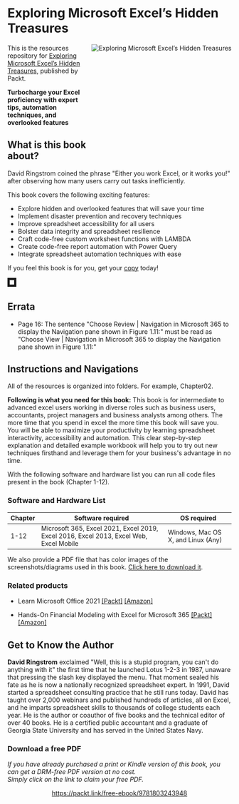# Exploring Microsoft Excel’s Hidden Treasures

<a href="https://www.packtpub.com/product/exploring-microsoft-excel-s-hidden-treasures/9781803243948?utm_source=github&utm_medium=repository&utm_campaign=9781803243948"><img src="https://static.packt-cdn.com/products/9781803243948/cover/smaller" alt="Exploring Microsoft Excel’s Hidden Treasures" height="256px" align="right"></a>

This is the resources repository for [Exploring Microsoft Excel’s Hidden Treasures](https://www.packtpub.com/product/exploring-microsoft-excel-s-hidden-treasures/9781803243948?utm_source=github&utm_medium=repository&utm_campaign=9781803243948), published by Packt.

**Turbocharge your Excel proficiency with expert tips, automation techniques, and overlooked features**

## What is this book about?
David Ringstrom coined the phrase "Either you work Excel, or it works you!" after observing how many users carry out tasks inefficiently. 

This book covers the following exciting features:
* Explore hidden and overlooked features that will save your time
* Implement disaster prevention and recovery techniques
* Improve spreadsheet accessibility for all users
* Bolster data integrity and spreadsheet resilience
* Craft code-free custom worksheet functions with LAMBDA
* Create code-free report automation with Power Query
* Integrate spreadsheet automation techniques with ease

If you feel this book is for you, get your [copy](https://www.amazon.com/dp/1803243945) today!

<a href="https://www.packtpub.com/?utm_source=github&utm_medium=banner&utm_campaign=GitHubBanner"><img src="https://raw.githubusercontent.com/PacktPublishing/GitHub/master/GitHub.png" 
alt="https://www.packtpub.com/" border="5" /></a>
## Errata

* Page 16: The sentence "Choose Review | Navigation in Microsoft 365 to display the Navigation pane shown in Figure 1.11:" must be read as "Choose View | Navigation in Microsoft 365 to display the Navigation pane shown in Figure 1.11:"

## Instructions and Navigations
All of the resources is organized into folders. For example, Chapter02.

**Following is what you need for this book:**
This book is for intermediate to advanced excel users working in diverse roles such as business users, accountants, project managers and business analysts among others. The more time that you spend in excel the more time this book will save you. You will be able to maximize your productivity by learning spreadsheet interactivity, accessibility and automation. This clear step-by-step explanation and detailed example workbook will help you to try out new techniques firsthand and leverage them for your business's advantage in no time.

With the following software and hardware list you can run all code files present in the book (Chapter 1-12).
### Software and Hardware List
| Chapter | Software required | OS required |
| -------- | ------------------------------------ | ----------------------------------- |
| 1-12 | Microsoft 365, Excel 2021, Excel 2019, Excel 2016, Excel 2013, Excel Web, Excel Mobile | Windows, Mac OS X, and Linux (Any) |

We also provide a PDF file that has color images of the screenshots/diagrams used in this book. [Click here to download it](https://packt.link/k7VcU).

### Related products
* Learn Microsoft Office 2021
 [[Packt]](https://www.packt.com/product/business-other/b18178-learn-microsoft-office-2021/?utm_source=github&utm_medium=repository&utm_campaign=9781801073240) [[Amazon]](https://www.amazon.com/dp/1803239735)

* Hands-On Financial Modeling with Excel for Microsoft 365 [[Packt]](https://www.packt.com/product/data/b17940-hands-on-financial-modeling-with-excel-for-microsoft-365/?utm_source=github&utm_medium=repository&utm_campaign=9781800568754) [[Amazon]](https://www.amazon.com/dp/1803231149)

## Get to Know the Author
**David Ringstrom**
 exclaimed "Well, this is a stupid program, you can't do anything with it" the first time that he launched Lotus 1-2-3 in 1987, unaware that pressing the slash key displayed the menu. That moment sealed his fate as he is now a nationally recognized spreadsheet expert. In 1991, David started a spreadsheet consulting practice that he still runs today. David has taught over 2,000 webinars and published hundreds of articles, all on Excel, and he imparts spreadsheet skills to thousands of college students each year. He is the author or coauthor of five books and the technical editor of over 40 books. He is a certified public accountant and a graduate of Georgia State University and has served in the United States Navy.
### Download a free PDF

 <i>If you have already purchased a print or Kindle version of this book, you can get a DRM-free PDF version at no cost.<br>Simply click on the link to claim your free PDF.</i>
<p align="center"> <a href="https://packt.link/free-ebook/9781803243948">https://packt.link/free-ebook/9781803243948 </a> </p>
